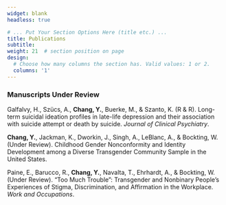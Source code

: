 ```yaml
---
widget: blank
headless: true

# ... Put Your Section Options Here (title etc.) ...
title: Publications
subtitle:
weight: 21  # section position on page
design:
  # Choose how many columns the section has. Valid values: 1 or 2.
  columns: '1'
---
```


<h3>Manuscripts Under Review</h3>

Galfalvy, H., Szücs, A., **Chang, Y.**, Buerke, M., & Szanto, K. (R & R). Long-term suicidal ideation profiles in late-life depression and their association with suicide attempt or death by suicide. *Journal of Clinical Psychiatry*.

**Chang, Y.**, Jackman, K., Dworkin, J., Singh, A., LeBlanc, A., & Bockting, W. (Under Review). Childhood Gender Nonconformity and Identity Development among a Diverse Transgender Community Sample in the United States. 

Paine, E., Barucco, R., **Chang, Y.**, Navalta, T., Ehrhardt, A., & Bockting, W. (Under Review). “Too Much Trouble”: Transgender and Nonbinary People’s Experiences of Stigma, Discrimination, and Affirmation in the Workplace. *Work and Occupations*.

